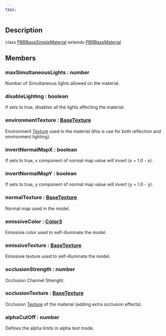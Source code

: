 ```yaml
---
TAGS:
---
```

## Description

class [PBRBaseSimpleMaterial](/classes/3.0/PBRBaseSimpleMaterial) extends [PBRBaseMaterial](/classes/3.0/PBRBaseMaterial)



## Members

### maxSimultaneousLights : number

Number of Simultaneous lights allowed on the material.

### disableLighting : boolean

If sets to true, disables all the lights affecting the material.

### environmentTexture : [BaseTexture](/classes/3.0/BaseTexture)

Environment [Texture](/classes/3.0/Texture) used in the material (this is use for both reflection and environment lighting).

### invertNormalMapX : boolean

If sets to true, x component of normal map value will invert (x = 1.0 - x).

### invertNormalMapY : boolean

If sets to true, y component of normal map value will invert (y = 1.0 - y).

### normalTexture : [BaseTexture](/classes/3.0/BaseTexture)

Normal map used in the model.

### emissiveColor : [Color3](/classes/3.0/Color3)

Emissivie color used to self-illuminate the model.

### emissiveTexture : [BaseTexture](/classes/3.0/BaseTexture)

Emissivie texture used to self-illuminate the model.

### occlusionStrength : number

Occlusion Channel Strenght.

### occlusionTexture : [BaseTexture](/classes/3.0/BaseTexture)

Occlusion [Texture](/classes/3.0/Texture) of the material (adding extra occlusion effects).

### alphaCutOff : number

Defines the alpha limits in alpha test mode.


